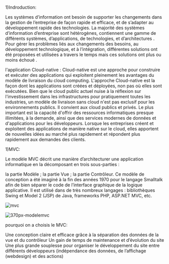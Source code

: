 
 1)Indroduction:
 
 
 
 
 Les systèmes d’information ont besoin de supporter les changements dans la gestion de l’entreprise de façon rapide et efficace, et de s’adapter au développement rapide des technologies. La majorité des systèmes d’information d’entreprise sont hétérogènes, contiennent une gamme de différents systèmes, d’applications, de technologies, et d’architectures .
Pour gérer les problèmes liés aux changements des besoins, au développement technologique, et à l’intégration, différentes solutions ont été proposées et utilisées a travers le temps mais ces solutions ont plus ou moins échoué .




l'application Cloud-native :
Cloud-native est une approche pour construire et exécuter des applications qui exploitent pleinement les avantages du modèle de livraison du cloud computing. L'approche Cloud-native est la façon dont les applications sont créées et déployées, non pas où elles sont exécutées. Bien que le cloud public actuel nuise à la réflexion sur l'investissement dans les infrastructures pour pratiquement toutes les industries, un modèle de livraison sans cloud n'est pas exclusif pour les environnements publics. Il convient aux cloud publics et privés. Le plus important est la capacité d'offrir des ressources informatiques presque illimitées, à la demande, ainsi que des services modernes de données et d'applications pour les développeurs. Lorsque les entreprises créent et exploitent des applications de manière native sur le cloud, elles apportent de nouvelles idées au marché plus rapidement et répondent plus rapidement aux demandes des clients.




1)MVC:


Le modèle MVC décrit une manière d’architecturer une application informatique en la décomposant en trois sous-parties :

la partie Modèle ;
la partie Vue ;
la partie Contrôleur.
Ce modèle de conception a été imaginé à la fin des années 1970 pour le langage Smalltalk afin de bien séparer le code de l’interface graphique de la logique applicative. Il est utilisé dans de très nombreux langages : bibliothèques Swing et Model 2 (JSP) de Java, frameworks PHP, ASP.NET MVC, etc.





![mvc](https://user-images.githubusercontent.com/44230045/48795502-6890c800-ecfd-11e8-8b80-57b006b5eefc.png)





![370px-modelemvc](https://user-images.githubusercontent.com/44230045/48795774-19976280-ecfe-11e8-991c-1388859ddd2b.png)






































pourquoi on a choisis le MVC:



Une conception claire et efficace grâce à la séparation des données de la vue et du contrôleur
Un gain de temps de maintenance et d’évolution du site
Une plus grande souplesse pour organiser le développement du site entre différents développeurs (indépendance des données, de l’affichage (webdesign) et des actions)
